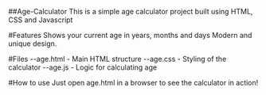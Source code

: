 ##Age-Calculator
  This is a simple age calculator project built using HTML, CSS and Javascript

#Features
  Shows your current age in years, months and days
  Modern and unique design.
  
#Files
  --age.html - Main HTML structure
  --age.css - Styling of the calculator
  --age.js - Logic for calculating age

#How to use
  Just open age.html in a browser to see the calculator in action!

